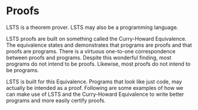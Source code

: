 # Proofs

LSTS is a theorem prover. LSTS may also be a programming language.

LSTS proofs are built on something called the Curry-Howard Equivalence.
The equivalence states and demonstrates that programs are proofs and that proofs are programs.
There is a virtuous one-to-one correspondence between proofs and programs.
Despite this wonderful finding, most programs do not intend to be proofs.
Likewise, most proofs do not intend to be programs.

LSTS is built for this Equivalence.
Programs that look like just code, may actually be intended as a proof.
Following are some examples of how we can make use of LSTS and the Curry-Howard Equivalence to write better programs and more easily certify proofs.
